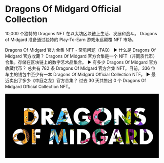 # Dragons Of Midgard Official Collection

10,000 个独特的 Dragons NFT 在以太坊区块链上生活、发展和战斗。 Dragons of Midgard 准备通过独特的 Play-To-Earn 游戏永远颠覆 NFT 市场。

Dragons Of Midgard 官方合集 NFT - 常见问题（FAQ）
▶ 什么是 Dragons Of Midgard 官方收藏？
Dragons Of Midgard 官方合集是一个 NFT（非同质代币）合集。存储在区块链上的数字艺术品集合。
▶ 有多少 Dragons Of Midgard 官方收藏代币？
总共有 782 条 Dragons Of Midgard 官方合集 NFT。目前，336 位车主的钱包中至少有一本 Dragons Of Midgard Official Collection NTF。
▶ 最近卖出了多少《中庭之龙》官方合集？
过去 30 天共售出 0 个 Dragons Of Midgard Official Collection NFT。

![NFT](unnamed.jpg)


